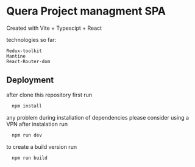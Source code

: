 
# Quera Project managment SPA

Created with Vite + Typescipt + React

technologies so far:

    Redux-toolkit
    Mantine
    React-Router-dom


## Deployment

after clone this repository first run 

```bash
  npm install
```
any problem during installation of dependencies please consider using a VPN
after instalation run

```bash
  npm run dev
```
to create a build version run

```bash
  npm run build
```